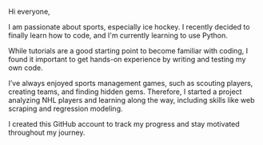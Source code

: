 Hi everyone,

I am passionate about sports, especially ice hockey. I recently decided to finally learn how to code, and I'm currently learning to use Python.

While tutorials are a good starting point to become familiar with coding, I found it important to get hands-on experience by writing and testing my own code.

I’ve always enjoyed sports management games, such as scouting players, creating teams, and finding hidden gems. Therefore, I started a project analyzing NHL players and learning along the way, including skills like web scraping and regression modeling.

I created this GitHub account to track my progress and stay motivated throughout my journey.
